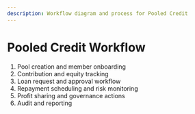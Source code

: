 ```yaml
---
description: Workflow diagram and process for Pooled Credit
---
```


# Pooled Credit Workflow
1. Pool creation and member onboarding
2. Contribution and equity tracking
3. Loan request and approval workflow
4. Repayment scheduling and risk monitoring
5. Profit sharing and governance actions
6. Audit and reporting
